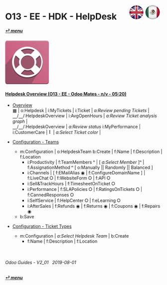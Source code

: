 # O13 - EE - HDK - HelpDesk &nbsp;&nbsp;&nbsp;&nbsp; [![en-uk](/doc/img/en-uk_flag_button_small.png)](/en-uk/o13/ee/hdk/en-uk-o13-ee-hdk-helpdesk-guides.md) [ ![es-mx](/doc/img/es-mx_flag_button_small.png)](/es-mx/o13/ee/hdk/es-mx-o13-ee-hdk-helpdesk-guides.md)
#### [_&#x23CE; menu_](/en-uk/o13/ee/en-uk-o13-ee-guides-menu.md)  
### ![hdk](/doc/img/helpdesk.png)

#### [Helpdesk Overview (O13 - EE - Odoo Mates - n/v - 05:20)](https://youtube.com/embed/tZNaNtva3js?autoplay=1&start=0&end=0&rel=0&nocount)  

- [Overview](https://youtube.com/embed/tZNaNtva3js?autoplay=1&start=0&end=35&rel=0)  
  &#x25A6; | o:Helpdesk | i:MyTickets | i:Ticket | _a:Review pending Tickets_ |  
  &#x23BD;/&#x23BD;/:HelpdeskOverview | i:AvgOpenHours | _a:Review Ticket analysis graph_ |  
  &#x23BD;/&#x23BD;/:HelpdeskOverview | _a:Review status_ i:MyPerformance |  
  i:CustomerCare | **&#x2807;** | _a:Select Ticket color_ |  

- [Configuration - Teams](https://youtube.com/embed/tZNaNtva3js?autoplay=1&start=35&end=105&rel=0)  
  - m:Configuration | o:HelpdeskTeam
    b:Create | f:Name | f:Description | f:Location
    - i:Productivity | f:TeamMembers &#x207F; | [ _a:Select Member_ ]&#x207F; | f:AssignationMethod &#x207F; \[ o:Manually \|\| Randomly \|\| Balanced ]  
    - i:Channels | \[ f:EMailAlias &#x25C9; | f:ConfigureDomainName ] | f:LiveChat &#x2B58; | f:WebsiteForm &#x2B58; | f:API &#x2B58;
    - i:Sell&TrackHours | f:TimesheetOnTicket &#x2B58;  
    - i:Performance | f:SLAPolicies &#x2B58; | f:RatingsOnTickets &#x2B58; | f:CannedResponses &#x2B58;  
    - i:SelfService | f:HelpCenter &#x2B58; | f:eLearning &#x2B58;
    - i:AfterSales | f:Refunds &#x25C9; | f:Returns &#x25C9; | f:Coupons &#x25C9; | f:Repairs &#x25C9;
  - b:Save

- [Configuration - Ticket Types](https://youtube.com/embed/tZNaNtva3js?autoplay=1&start=35&end=105&rel=0)  
  - m:Configuration | _a:Select Helpdesk Team_ | b:Create
    - f:Name | f:Description | f:Location


<br>

###### Odoo Guides - V2_01 &nbsp; 2019-08-01  
**[_&#x23CE; menu_](/en-uk/o13/ee/en-uk-o13-ee-guides-menu.md)**  
